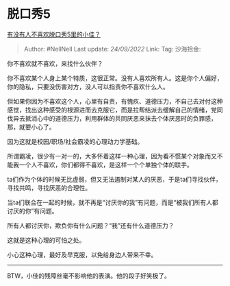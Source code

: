 # 脱口秀5
[有没有人不喜欢脱口秀5里的小佳？](https://www.zhihu.com/question/553705192/answer/2677413644)

> Author: #NellNell
> Last update: *24/09/2022*
> Link:
> Tag:
> 沙海拾金:

你不喜欢就不喜欢，来找什么伙伴？

你不喜欢某个人身上某个特质，这很正常。没有人喜欢所有人。这是你个人偏好，你的隐私，只要没伤害对方，没人可以指责你不喜欢什么人。

但如果你因为不喜欢这个人，心里有自责，有愧疚、道德压力，不自己去对付这种感觉，找出这种感受的根源进而去克服它，而是拉帮结派去缓解自己的情绪，党同伐异去抵消心中的道德压力，利用群体的共同厌恶来抹去个体厌恶时的负罪感，那，就要小心了。

因为这就是校园/职场/社会霸凌的心理动力学基础。

所谓霸凌，很少有一对一的，大多怀着这样一种心理，因为看不惯某个对象而又不能我一个人不喜欢，你们都得不喜欢，是这样一个个单独个体的联手。

ta们作为个体的时候无比虚弱，但又无法遏制对某人的厌恶，于是ta们寻找伙伴，寻找共鸣，寻找厌恶的合理性。

当ta们联合在一起的时候，就不再是“讨厌你的我”有问题，而是“被我们所有人都讨厌的你”有问题。

所有人都讨厌你，欺负你有什么问题？“我”还有什么道德压力？

这就是这种心理的可怕之处。

小心这种心理，最好及早克服，以免给身边人带来不幸。

---

BTW，小佳的残障丝毫不影响他的表演。他的段子好笑极了。
